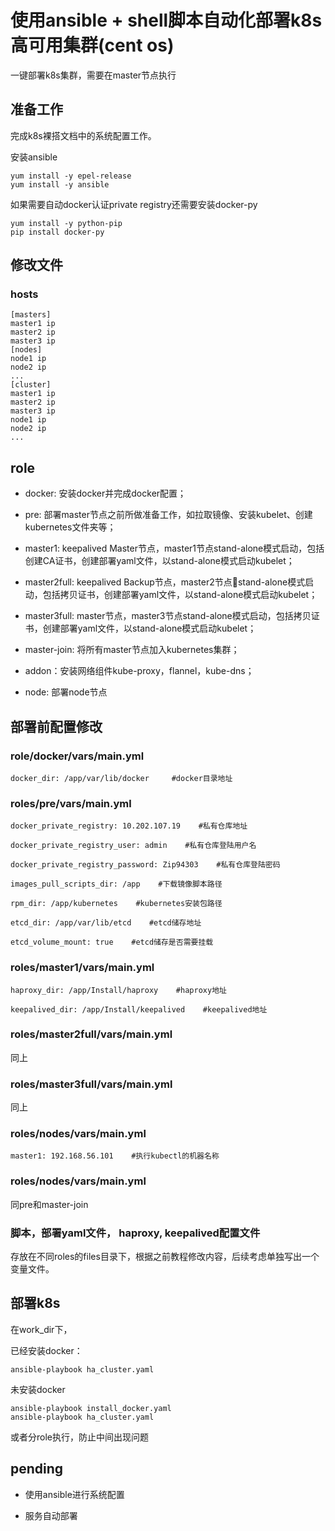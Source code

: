 # 使用ansible + shell脚本自动化部署k8s高可用集群(cent os)

一键部署k8s集群，需要在master节点执行

## 准备工作

完成k8s裸搭文档中的系统配置工作。

安装ansible

```
yum install -y epel-release
yum install -y ansible
```

如果需要自动docker认证private registry还需要安装docker-py

```
yum install -y python-pip
pip install docker-py
```

## 修改文件

### hosts

```
[masters]
master1 ip
master2 ip
master3 ip
[nodes]
node1 ip
node2 ip
...
[cluster]
master1 ip
master2 ip
master3 ip
node1 ip
node2 ip
...
```

## role

- docker: 安装docker并完成docker配置；

- pre: 部署master节点之前所做准备工作，如拉取镜像、安装kubelet、创建kubernetes文件夹等；

- master1: keepalived Master节点，master1节点stand-alone模式启动，包括创建CA证书，创建部署yaml文件，以stand-alone模式启动kubelet；

- master2full: keepalived Backup节点，master2节点stand-alone模式启动，包括拷贝证书，创建部署yaml文件，以stand-alone模式启动kubelet；

- master3full: master节点，master3节点stand-alone模式启动，包括拷贝证书，创建部署yaml文件，以stand-alone模式启动kubelet；

- master-join: 将所有master节点加入kubernetes集群；

- addon：安装网络组件kube-proxy，flannel，kube-dns；

- node: 部署node节点

## 部署前配置修改

### role/docker/vars/main.yml

```
docker_dir: /app/var/lib/docker     #docker目录地址
```

### roles/pre/vars/main.yml

```
docker_private_registry: 10.202.107.19    #私有仓库地址

docker_private_registry_user: admin    #私有仓库登陆用户名

docker_private_registry_password: Zip94303    #私有仓库登陆密码

images_pull_scripts_dir: /app    #下载镜像脚本路径

rpm_dir: /app/kubernetes    #kubernetes安装包路径

etcd_dir: /app/var/lib/etcd    #etcd储存地址

etcd_volume_mount: true    #etcd储存是否需要挂载
```

### roles/master1/vars/main.yml

```
haproxy_dir: /app/Install/haproxy    #haproxy地址

keepalived_dir: /app/Install/keepalived    #keepalived地址
```

### roles/master2full/vars/main.yml

同上

### roles/master3full/vars/main.yml

同上

### roles/nodes/vars/main.yml

```
master1: 192.168.56.101    #执行kubectl的机器名称
```

### roles/nodes/vars/main.yml

同pre和master-join

### 脚本，部署yaml文件， haproxy, keepalived配置文件

存放在不同roles的files目录下，根据之前教程修改内容，后续考虑单独写出一个变量文件。

## 部署k8s

在work_dir下，

已经安装docker：

```
ansible-playbook ha_cluster.yaml
```

未安装docker

```
ansible-playbook install_docker.yaml
ansible-playbook ha_cluster.yaml
```

或者分role执行，防止中间出现问题

## pending

- 使用ansible进行系统配置

- 服务自动部署
